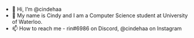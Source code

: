 - 👋 Hi, I’m @cindehaa
- 👀 My name is Cindy and I am a Computer Science student at University of Waterloo.
- 📫 How to reach me - rin#6986 on Discord, @cindehaa on Instagram
